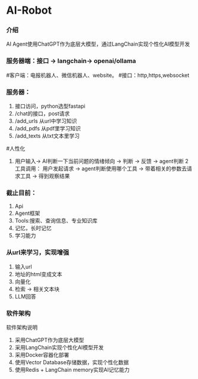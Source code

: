 # AI-Robot

### 介绍
AI Agent使用ChatGPT作为底层大模型，通过LangChain实现个性化AI模型开发

### 服务器端：接口 -> langchain-> openai/ollama
#客户端：电报机器人、微信机器人、website。
#接口：http,https,websocket

### 服务器：
1. 接口访问，python选型fastapi
2. /chat的接口，post请求
3. /add_urls 从url中学习知识
4. /add_pdfs 从pdf里学习知识
5. /add_texts 从txt文本里学习

#人性化
1. 用户输入-> AI判断一下当前问题的情绪倾向 -> 判断 -> 反馈 -> agent判断
2 工具调用： 用户发起请求 -> agent判断使用哪个工具 -> 带着相关的参数去请求工具 -> 得到观察结果

### 截止目前：
1. Api
2. Agent框架
3. Tools:搜索、查询信息、专业知识库
4. 记忆，长时记忆
5. 学习能力

### 从url来学习，实现增强
1. 输入url
2. 地址的html变成文本
3. 向量化
4. 检索 -> 相关文本块
5. LLM回答

### 软件架构
软件架构说明
1. 采用ChatGPT作为底层大模型
2. 采用LangChain实现个性化AI模型开发
3. 采用Docker容器化部署
4. 使用Vector Database存储数据，实现个性化数据
5. 使用Redis + LangChain memory实现AI记忆能力
